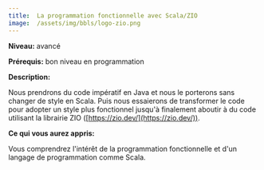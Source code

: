 ```yaml
---
title:  La programmation fonctionnelle avec Scala/ZIO
image:  /assets/img/bbls/logo-zio.png
---
```

**Niveau:** avancé

**Prérequis:** bon niveau en programmation

**Description:**

Nous prendrons du code impératif en Java et nous le porterons sans changer de style en Scala. Puis nous essaierons de transformer le code pour adopter un style plus fonctionnel jusqu'à finalement aboutir à du code utilisant la librairie ZIO ([https://zio.dev/](https://zio.dev/)).

**Ce qui vous aurez appris:**

Vous comprendrez l'intérêt de la programmation fonctionnelle et d'un langage de programmation comme Scala.
